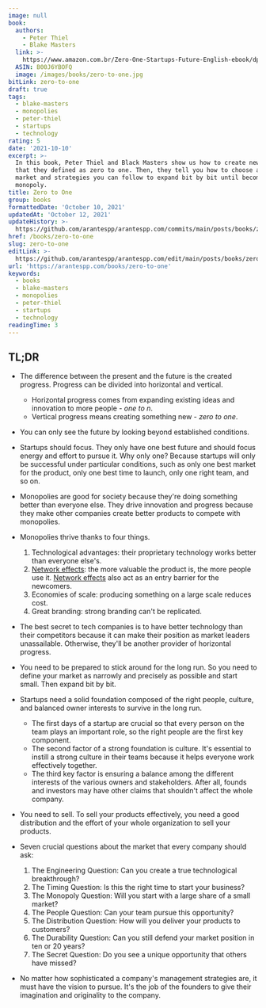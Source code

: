 ```yaml
---
image: null
book:
  authors:
    - Peter Thiel
    - Blake Masters
  link: >-
    https://www.amazon.com.br/Zero-One-Startups-Future-English-ebook/dp/B00J6YBOFQ
  ASIN: B00J6YBOFQ
  image: /images/books/zero-to-one.jpg
bitLink: zero-to-one
draft: true
tags:
  - blake-masters
  - monopolies
  - peter-thiel
  - startups
  - technology
rating: 5
date: '2021-10-10'
excerpt: >-
  In this book, Peter Thiel and Black Masters show us how to create new things
  that they defined as zero to one. Then, they tell you how to choose a specific
  market and strategies you can follow to expand bit by bit until becoming a
  monopoly.
title: Zero to One
group: books
formattedDate: 'October 10, 2021'
updatedAt: 'October 12, 2021'
updateHistory: >-
  https://github.com/arantespp/arantespp.com/commits/main/posts/books/zero-to-one.md
href: /books/zero-to-one
slug: zero-to-one
editLink: >-
  https://github.com/arantespp/arantespp.com/edit/main/posts/books/zero-to-one.md
url: 'https://arantespp.com/books/zero-to-one'
keywords:
  - books
  - blake-masters
  - monopolies
  - peter-thiel
  - startups
  - technology
readingTime: 3
---
```


## TL;DR

- The difference between the present and the future is the created progress. Progress can be divided into horizontal and vertical.

  - Horizontal progress comes from expanding existing ideas and innovation to more people - _one to n_.
  - Vertical progress means creating something new - _zero to one_.

- You can only see the future by looking beyond established conditions.

- Startups should focus. They only have one best future and should focus energy and effort to pursue it. Why only one? Because startups will only be successful under particular conditions, such as only one best market for the product, only one best time to launch, only one right team, and so on.

- Monopolies are good for society because they're doing something better than everyone else. They drive innovation and progress because they make other companies create better products to compete with monopolies.

- Monopolies thrive thanks to four things.

  1. Technological advantages: their proprietary technology works better than everyone else's.
  1. [Network effects](/z/network-effects): the more valuable the product is, the more people use it. [Network effects](/z/network-effects) also act as an entry barrier for the newcomers.
  1. Economies of scale: producing something on a large scale reduces cost.
  1. Great branding: strong branding can't be replicated.

- The best secret to tech companies is to have better technology than their competitors because it can make their position as market leaders unassailable. Otherwise, they'll be another provider of horizontal progress.

- You need to be prepared to stick around for the long run. So you need to define your market as narrowly and precisely as possible and start small. Then expand bit by bit.

- Startups need a solid foundation composed of the right people, culture, and balanced owner interests to survive in the long run.

  - The first days of a startup are crucial so that every person on the team plays an important role, so the right people are the first key component.
  - The second factor of a strong foundation is culture. It's essential to instill a strong culture in their teams because it helps everyone work effectively together.
  - The third key factor is ensuring a balance among the different interests of the various owners and stakeholders. After all, founds and investors may have other claims that shouldn't affect the whole company.

- You need to sell. To sell your products effectively, you need a good distribution and the effort of your whole organization to sell your products.

- Seven crucial questions about the market that every company should ask:

  1. The Engineering Question: Can you create a true technological breakthrough?
  1. The Timing Question: Is this the right time to start your business?
  1. The Monopoly Question: Will you start with a large share of a small market?
  1. The People Question: Can your team pursue this opportunity?
  1. The Distribution Question: How will you deliver your products to customers?
  1. The Durability Question: Can you still defend your market position in ten or 20 years?
  1. The Secret Question: Do you see a unique opportunity that others have missed?

- No matter how sophisticated a company's management strategies are, it must have the vision to pursue. It's the job of the founders to give their imagination and originality to the company.
